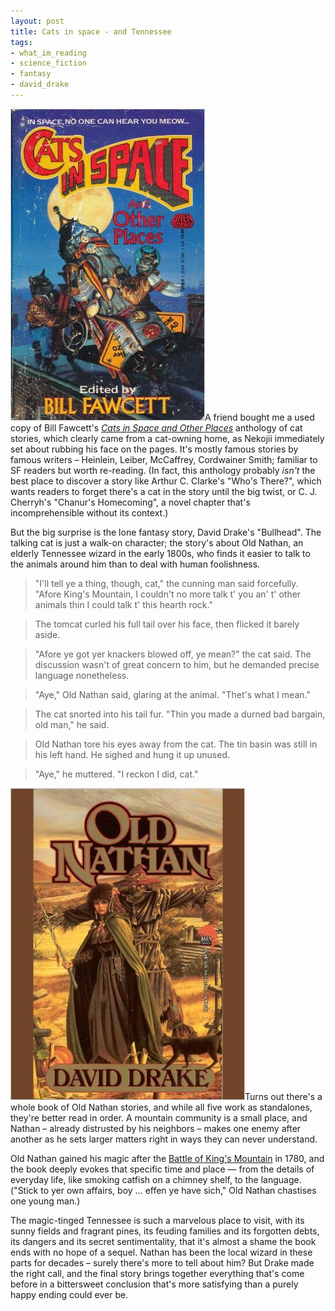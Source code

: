 ```yaml
---
layout: post
title: Cats in space - and Tennessee
tags:
- what_im_reading
- science_fiction
- fantasy
- david_drake
--- 
```


<img src="/images/covers/fawcett-cats-in-space.jpg" 
class="notmycover-thumbnail" />A friend bought me a used copy of Bill Fawcett's [*Cats in Space and Other Places*](
http://www.amazon.com/Cats-Space-Other-Places-Fawcett/dp/0671721186
) anthology of cat stories, which clearly came from a cat-owning home, as Nekojii immediately set about rubbing his face on the pages.  It's mostly famous stories by famous writers – Heinlein, Leiber, McCaffrey, Cordwainer Smith; 
familiar to SF readers but worth re-reading.  (In fact, this anthology probably *isn't* the best place to discover a story like Arthur C. Clarke's "Who's There?", which wants readers to forget there's a cat in the story until the big twist, or C. J. Cherryh's "Chanur's Homecoming", a novel chapter that's incomprehensible without its context.)

But the big surprise is the lone fantasy story, David Drake's "Bullhead".  The
talking cat is just a walk-on character; the story's about Old Nathan, an elderly Tennessee wizard in the early 1800s, who finds it easier to talk to the animals around him than to deal with human foolishness.

>"I'll tell ye a thing, though, cat," the cunning man said forcefully.  "Afore King's Mountain, I couldn't no more talk t' you an' t' other animals thin I could talk t' this hearth rock."

>The tomcat curled his full tail over his face, then flicked it barely aside.

>"Afore ye got yer knackers blowed off, ye mean?" the cat said.  The discussion wasn't of great concern to him, but he demanded precise language nonetheless.

>"Aye," Old Nathan said, glaring at the animal.  "Thet's what I mean."

>The cat snorted into his tail fur.  "Thin you made a durned bad bargain, old man," he said.

>Old Nathan tore his eyes away from the cat.  The tin basin was still in his left hand.  He sighed and hung it up unused.

>"Aye," he muttered.  "I reckon I did, cat."

<img src="/images/covers/drake-old-nathan.jpg" class="notmycover-thumbnail" />Turns out there's a whole book of Old Nathan stories, and while all five work as standalones, they're better read in order.  A mountain community is a small place, and Nathan – already distrusted by his neighbors – makes one enemy after another as he sets larger matters right in ways they can never understand.

Old Nathan gained his magic after the [Battle of King's Mountain](https://en.wikipedia.org/wiki/John_Sevier#Battle_of_Kings_Mountain) in 1780, and the book 
deeply evokes that specific time and place &mdash; from the details of everyday life, like smoking catfish on a chimney shelf, to the language.  ("Stick to yer own affairs, boy … effen ye have sich," Old Nathan chastises one young man.)

The magic-tinged Tennessee is such a marvelous place to visit, with its sunny fields and fragrant pines, its feuding families and its forgotten debts, its dangers and its secret sentimentality, that it's almost a shame the book ends with no hope of a sequel.  Nathan has been the local wizard in these parts for decades – surely there's more to tell about him?  But Drake made the right call, and the final story brings together everything that's come before 
in a bittersweet conclusion that's more satisfying than a purely happy ending could ever be.
